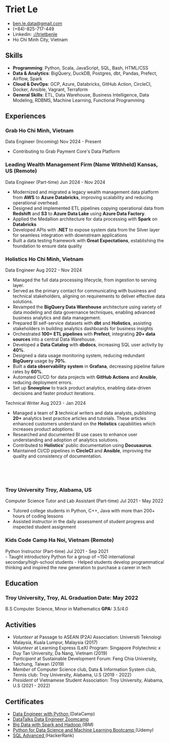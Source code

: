 <!-- The (first) h1 will be used as the <title> of the HTML page -->
# Triet Le

<!-- The unordered list immediately after the h1 will be formatted on a single
line. It is intended to be used for contact details -->
- ben.le.data@gmail.com
- (+84)-825-717-449
<span class='br'></span>
- Linkedin: [://trietbenle](https://www.linkedin.com/in/trietbenle/)
- Ho Chi Minh City, Vietnam

## Skills
 - **Programming**: Python, Scala, JavaScript, SQL, Bash, HTML/CSS
 - **Data & Analytics**: BigQuery, DuckDB, Postgres, dbt, Pandas, Prefect, Airflow, Spark
 - **Cloud & DevOps**: GCP, Azure, Databricks, GitHub Action, CircleCI, Docker, Ansible, Vagrant, Terraform
 - **General Skills**: ETL, Data Warehouse, Business Intelligence, Data Modeling, RDBMS, Machine Learning, Functional Programming

## Experiences
<!-- You have to wrap the "left" and "right" half of these headings in spans by
hand -->

### <span>Grab</span> <span>Ho Chi Minh, Vietnam</span>
<div class="subheader"><span>Data Engineer (Incoming)</span> <span>Nov 2024 - Present</span></div>

- Contributing to Grab Payment Core's Data Platform

### <span>Leading Wealth Management Firm (Name Withheld)</span> <span>Kansas, US (Remote)</span>
<div class="subheader"><span>Data Engineer (Part-time)</span> <span>Jun 2024 - Nov 2024</span></div>

- Modernized and migrated a legacy wealth management data platform from **AWS** to **Azure Databricks**, improving scalability and reducing operational overhead.
- Designed and implemented ETL pipelines copying operational data from **Redshift** and **S3** to **Azure Data Lake** using **Azure Data Factory**.
- Applied the Medallion architecture for data processing with **Spark** on **Databricks**
- Developed APIs with **.NET** to expose system data from the Silver layer for seamless integration with downstream applications
- Built a data testing framework with **Great Expectations**, establishing the foundation to ensure data quality

### <span>Holistics</span> <span>Ho Chi Minh, Vietnam</span>
<div class="subheader"><span>Data Engineer</span> <span>Aug 2022 - Nov 2024</span></div>

- Managed the full data processing lifecycle, from ingestion to serving layer.
- Served as the primary contact for communicating with business and technical stakeholders, aligning on requirements to deliver effective data solutions.
- Revamped the **BigQuery Data Warehouse** architecture using variety of data modeling and data governance techniques, enabling advanced business analytics and data management.
- Prepared BI self-service datasets with **dbt** and **Holistics**, assisting stakeholders in building analytics dashboards for business insights
- Orchestrated **100+ ETL pipelines** with **Prefect**, integrating **20+ data sources** into a central Data Warehouse.
- Developed a **Data Catalog** with **dbdocs**, increasing SQL user activity by **40%**.
- Designed a data usage monitoring system, reducing redundant **BigQuery** usage by **70%**.
- Built a **data observability system** in **Grafana**, decreasing pipeline failure rates by **60%**.
- Automated CI/CD for data projects with **GitHub Actions** and **Ansible**, reducing deployment errors.
- Set up **Snowplow** to track product analytics, enabling data-driven decisions and faster product iterations.

<div class="subheader">
  <span> Technical Writer </span> 
  <span>Aug 2023 - Jan 2024</span>
</div>

- Managed a team of **3** technical writers and data analysts, publishing **20+** analytics best practice articles and tutorials. These articles enhanced customers understand on the **Holistics** capabilities which increases product adoptions.
- Researched and documented BI use cases to enhance user understanding and adoption of analytics solutions. 
- Contributed to **Holistics**' public documentation using **Docusaurus**.
- Maintained CI/CD pipelines in **CircleCI** and **Ansible**, improving the quality and consistency of documentation.

<br/>
<br/>
<br/>

### <span>Troy University</span> <span>Troy, Alabama, US</span>
<div class="subheader"><span>Computer Science Tutor and Lab Assistant (Part-time)</span> <span>Jul 2021 - May 2022</span></div>

- Tutored college students in Python, C++, Java with more than 200+ hours of coding lessons 
-	Assisted instructor in the daily assessment of student progress and inspected student assignment


### <span>Kids Code Camp</span> <span>Ha Noi, Vietnam (Remote)</span>
<div class="subheader"><span>Python Instructor (Part-time)</span> <span>Jul 2021 - Sep 2021</span></div>
- Taught introductory Python for a group of ~150 international secondary/high-school students
- Helped students develop programmatical thinking and inspired the new generation to purchase a career in tech

## Education
### <span>Troy University, Troy, AL</span> <span>Graduation Date: May 2022</span>
<div class="subheader"><span>B.S Computer Science, Minor in Mathematics</span> <span><strong>GPA:</strong> 3.5/4.0</span></div>

## Activities
- *Volunteer* at Passage to ASEAN (P2A) Association: Universiti Teknologi Malaysia, Kuala Lumpur, Malaysia (2017)
- *Volunteer* at Learning Express (LeX) Program: Singapore Polytechnic x Duy Tan University, Da Nang, Vietnam (2019)
- *Participant* at Sustainable Development Forum: Feng Chia University, Taichung, Taiwan (2019)
- *Member* of Computer Science club, Data & Information System club, Tennis club: Troy University, Alabama, U.S (2019 - 2022)
- *President* of Vietnamese Student Association: Troy University, Alabama, U.S (2021 - 2022)


## Certificates
- [ Data Engineer with Python ](https://www.datacamp.com/statement-of-accomplishment/track/6c5e5eacdffba0305fdac6454ba4cc5cc4520d30) (DataCamp)
- [ DataTalks Data Engineer Zoomcamp](https://certificate.datatalks.club/dezoomcamp/2023/4ba3d86420dd8c7f12e235aeab4bfd9fe5a76e31.pdf)
- [ Big Data with Spark and Hadoop ](https://www.coursera.org/account/accomplishments/certificate/PKZ35UK8GP3T) (IBM)
- [ Python for Data Science and Machine Learning Bootcamp ](https://www.udemy.com/certificate/UC-4caa39bf-5639-49b9-be48-e2f1ff6beea8/) (Udemy)
- [ SQL Advanced ](https://www.hackerrank.com/certificates/iframe/0d10b33f3f67) (HackerRank)
